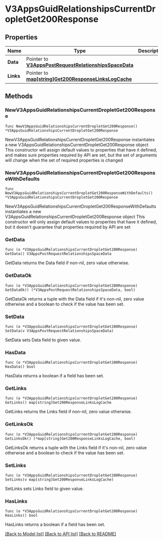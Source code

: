 # V3AppsGuidRelationshipsCurrentDropletGet200Response

## Properties

Name | Type | Description | Notes
------------ | ------------- | ------------- | -------------
**Data** | Pointer to [**V3AppsPostRequestRelationshipsSpaceData**](V3AppsPostRequestRelationshipsSpaceData.md) |  | [optional] 
**Links** | Pointer to [**map[string]Get200ResponseLinksLogCache**](Get200ResponseLinksLogCache.md) |  | [optional] 

## Methods

### NewV3AppsGuidRelationshipsCurrentDropletGet200Response

`func NewV3AppsGuidRelationshipsCurrentDropletGet200Response() *V3AppsGuidRelationshipsCurrentDropletGet200Response`

NewV3AppsGuidRelationshipsCurrentDropletGet200Response instantiates a new V3AppsGuidRelationshipsCurrentDropletGet200Response object
This constructor will assign default values to properties that have it defined,
and makes sure properties required by API are set, but the set of arguments
will change when the set of required properties is changed

### NewV3AppsGuidRelationshipsCurrentDropletGet200ResponseWithDefaults

`func NewV3AppsGuidRelationshipsCurrentDropletGet200ResponseWithDefaults() *V3AppsGuidRelationshipsCurrentDropletGet200Response`

NewV3AppsGuidRelationshipsCurrentDropletGet200ResponseWithDefaults instantiates a new V3AppsGuidRelationshipsCurrentDropletGet200Response object
This constructor will only assign default values to properties that have it defined,
but it doesn't guarantee that properties required by API are set

### GetData

`func (o *V3AppsGuidRelationshipsCurrentDropletGet200Response) GetData() V3AppsPostRequestRelationshipsSpaceData`

GetData returns the Data field if non-nil, zero value otherwise.

### GetDataOk

`func (o *V3AppsGuidRelationshipsCurrentDropletGet200Response) GetDataOk() (*V3AppsPostRequestRelationshipsSpaceData, bool)`

GetDataOk returns a tuple with the Data field if it's non-nil, zero value otherwise
and a boolean to check if the value has been set.

### SetData

`func (o *V3AppsGuidRelationshipsCurrentDropletGet200Response) SetData(v V3AppsPostRequestRelationshipsSpaceData)`

SetData sets Data field to given value.

### HasData

`func (o *V3AppsGuidRelationshipsCurrentDropletGet200Response) HasData() bool`

HasData returns a boolean if a field has been set.

### GetLinks

`func (o *V3AppsGuidRelationshipsCurrentDropletGet200Response) GetLinks() map[string]Get200ResponseLinksLogCache`

GetLinks returns the Links field if non-nil, zero value otherwise.

### GetLinksOk

`func (o *V3AppsGuidRelationshipsCurrentDropletGet200Response) GetLinksOk() (*map[string]Get200ResponseLinksLogCache, bool)`

GetLinksOk returns a tuple with the Links field if it's non-nil, zero value otherwise
and a boolean to check if the value has been set.

### SetLinks

`func (o *V3AppsGuidRelationshipsCurrentDropletGet200Response) SetLinks(v map[string]Get200ResponseLinksLogCache)`

SetLinks sets Links field to given value.

### HasLinks

`func (o *V3AppsGuidRelationshipsCurrentDropletGet200Response) HasLinks() bool`

HasLinks returns a boolean if a field has been set.


[[Back to Model list]](../README.md#documentation-for-models) [[Back to API list]](../README.md#documentation-for-api-endpoints) [[Back to README]](../README.md)


